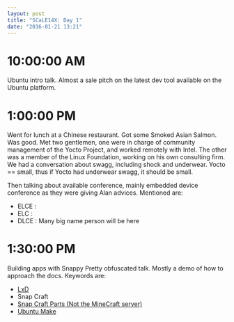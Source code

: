 ```yaml
---
layout: post
title: "SCaLE14X: Day 1"
date: "2016-01-21 13:21"
---
```


# 10:00:00 AM

Ubuntu intro talk. Almost a sale pitch on the latest dev tool available on the Ubuntu platform.

# 1:00:00 PM

Went for lunch at a Chinese restaurant. Got some Smoked Asian Salmon. Was good. Met two gentlemen, one were in charge of community management of the Yocto Project, and worked remotely with Intel. The other was a member of the Linux Foundation, working on his own consulting firm. We had a conversation about swagg, including shock and underwear. Yocto == small, thus if Yocto had underwear swagg, it should be small.

Then talking about available conference, mainly embedded device conference as they were giving Alan advices. Mentioned are:

  + ELCE   :
  + ELC    :
  + DLCE   : Many big name person will be here

# 1:30:00 PM

Building apps with Snappy
Pretty obfuscated talk. Mostly a demo of how to approach the docs. Keywords are:

  + [LxD](http://www.ubuntu.com/cloud/lxd)
  + Snap Craft
  + [Snap Craft Parts (Not the MineCraft server)](https://developer.ubuntu.com/en/snappy/build-apps/snapcraft-parts/)
  + [Ubuntu Make](https://wiki.ubuntu.com/ubuntu-make)
